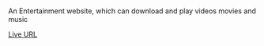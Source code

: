 ﻿#

An Entertainment website, which can download and play videos movies and music

[Live URL](https://sandeep-auraly.vercel.app/)